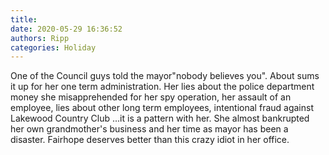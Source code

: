 ```yaml
---
title: 
date: 2020-05-29 16:36:52
authors: Ripp
categories: Holiday
---
```


 One of the Council guys told the mayor"nobody believes you".    About sums it up for her one term administration.   Her lies about the police department money she misapprehended for her spy operation, her assault of an employee, lies about other long term employees, intentional fraud against Lakewood Country Club ...it is a pattern with her.   She almost bankrupted her own grandmother's business and her time as mayor has been a disaster.  Fairhope deserves better than this crazy idiot in her office.